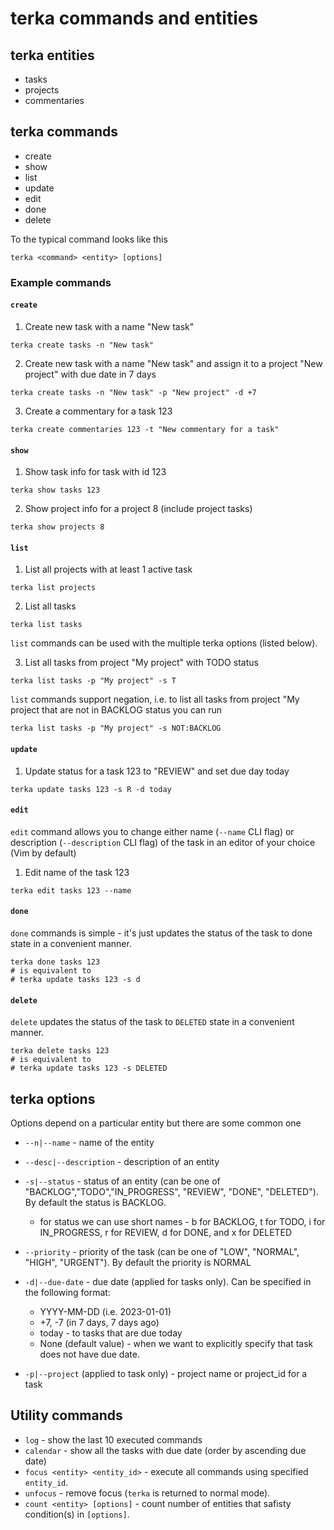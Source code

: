 # terka commands and entities

## terka entities

* tasks
* projects
* commentaries

## terka commands
* create
* show
* list
* update
* edit
* done
* delete

To the typical command looks like this

```
terka <command> <entity> [options]
```

### Example commands

#### `create`

1. Create new task with a name "New task"

```
terka create tasks -n "New task"
```

2. Create new task with a name "New task" and assign it to a project "New project" with due date in 7 days

```
terka create tasks -n "New task" -p "New project" -d +7
```

3. Create a commentary for a task 123

```
terka create commentaries 123 -t "New commentary for a task"
```

#### `show`

1. Show task info for task with id 123

```
terka show tasks 123
```

2. Show project info for a project 8 (include project tasks)

```
terka show projects 8
```

#### `list`

1. List all projects with at least 1 active task

```
terka list projects
```

2. List all tasks
```
terka list tasks
```

`list` commands can be used with the multiple terka options (listed below).

3. List all tasks from project "My project" with TODO status

```
terka list tasks -p "My project" -s T
```

`list` commands support negation, i.e. to list all tasks from project "My project that are not in BACKLOG status you can run

```
terka list tasks -p "My project" -s NOT:BACKLOG
```

#### `update`

1. Update  status for a task 123 to "REVIEW" and set due day today

```
terka update tasks 123 -s R -d today
```

#### `edit`

`edit` command allows you to change either name (`--name` CLI flag) or description (`--description` CLI flag) of the task in an editor of your choice (Vim by default)

1. Edit name of the task 123
```
terka edit tasks 123 --name
```

#### `done`

`done` commands is simple - it's just updates the status of the task to done state in a convenient manner.

```
terka done tasks 123
# is equivalent to
# terka update tasks 123 -s d
```

#### `delete`

`delete` updates the status of the task to `DELETED` state in a convenient manner.

```
terka delete tasks 123
# is equivalent to
# terka update tasks 123 -s DELETED
```


## terka options
Options depend on a particular entity but there are some common one
* `--n|--name` - name of the entity
* `--desc|--description` - description of an entity
* `-s|--status` - status of an entity (can be one of "BACKLOG","TODO","IN_PROGRESS", "REVIEW", "DONE", "DELETED"). By default the status is BACKLOG.
	* for status we can use short names - b for BACKLOG, t for TODO, i for IN_PROGRESS, r for REVIEW, d for DONE, and x for DELETED
 * `--priority` - priority of the task (can be one of "LOW", "NORMAL", "HIGH", "URGENT"). By default the priority is NORMAL
 * `-d|--due-date` - due date (applied for tasks only). Can be specified in the following format:
 	* YYYY-MM-DD (i.e. 2023-01-01)
    * +7, -7 (in 7 days, 7 days ago)
    * today - to tasks that are due today
    * None (default value) - when we want to explicitly specify that task does not have due date.

 * `-p|--project` (applied to task only) - project name or project_id for a task


 ## Utility commands

 * `log` - show the last 10 executed commands
 * `calendar` - show all the tasks with due date (order by ascending due date)
 * `focus <entity> <entity_id>` - execute all commands using specified `entity_id`.
 * `unfocus` - remove focus (`terka` is returned to normal mode).
 * `count <entity> [options]` -  count number of entities that safisty condition(s) in `[options]`.


